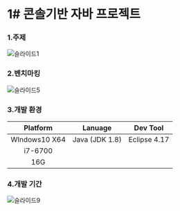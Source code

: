 # 1# 콘솔기반 자바 프로젝트

### 1.주제
![슬라이드1](https://user-images.githubusercontent.com/69965049/110587536-2a15c480-81b7-11eb-9bc6-95bbc4483cd4.PNG)

### 2.벤치마킹
![슬라이드5](https://user-images.githubusercontent.com/69965049/110670924-447c8c00-8211-11eb-8123-8efeb60b32ec.PNG)


### 3.개발 환경


|Platform|Lanuage|Dev Tool|
|:---------:|:---------:|:---------:|
|WIndows10 X64|Java (JDK 1.8)|Eclipse 4.17|
|i7-6700|
|16G

### 4.개발 기간
![슬라이드9](https://user-images.githubusercontent.com/69965049/110670709-0a12ef00-8211-11eb-88e5-cf3bbdae734a.PNG)


